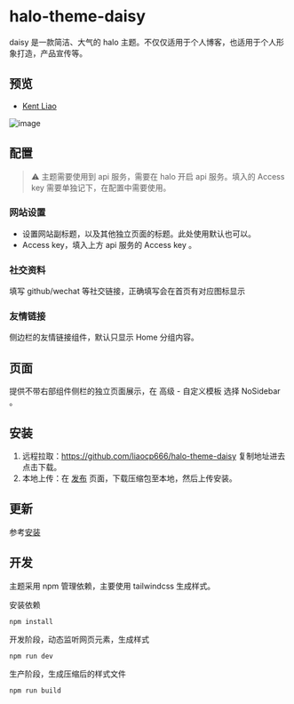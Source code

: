 # halo-theme-daisy

daisy 是一款简洁、大气的 halo 主题。不仅仅适用于个人博客，也适用于个人形象打造，产品宣传等。

## 预览

* [Kent Liao](https://www.kokoo.top)

![image](https://user-images.githubusercontent.com/27202776/184520613-f22ff4d5-0c79-44e9-a390-8ea0a23547de.png)

## 配置

> ⚠️ 主题需要使用到 api 服务，需要在 halo 开启 api 服务。填入的 Access key 需要单独记下，在配置中需要使用。

### 网站设置

* 设置网站副标题，以及其他独立页面的标题。此处使用默认也可以。
* Access key，填入上方 api 服务的 Access key 。

### 社交资料

填写 github/wechat 等社交链接，正确填写会在首页有对应图标显示

### 友情链接

侧边栏的友情链接组件，默认只显示 Home 分组内容。

## 页面

提供不带右部组件侧栏的独立页面展示，在 高级 - 自定义模板 选择 NoSidebar 。

## 安装

1. 远程拉取：https://github.com/liaocp666/halo-theme-daisy 复制地址进去点击下载。
2. 本地上传：在 [发布](https://github.com/liaocp666/halo-theme-daisy/releases) 页面，下载压缩包至本地，然后上传安装。

## 更新

参考[安装](#安装)

## 开发

主题采用 npm 管理依赖，主要使用 tailwindcss 生成样式。

安装依赖

```shell
npm install
```

开发阶段，动态监听网页元素，生成样式

```shell
npm run dev
```

生产阶段，生成压缩后的样式文件

```shell
npm run build
```
